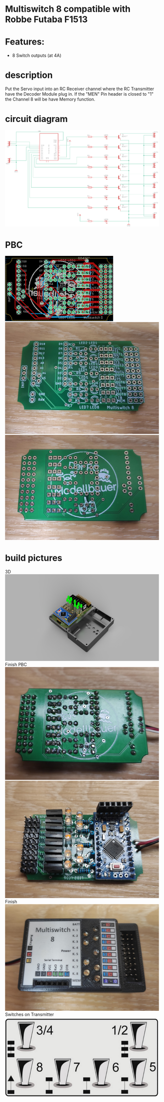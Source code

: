 # Multiswitch 8 compatible with Robbe Futaba F1513


# Features:
- 8 Switch outputs (at 4A)
 
# description
Put the Servo input into an RC Receiver channel where the RC Transmitter have the Decoder Module plug in.
If the "MEN" Pin header is closed to "1" the Channel 8 will be have Memory function.
 
# circuit diagram
![](https://github.com/Ziege-One/Multiswitch_8/blob/master/doku/Multiswitch_8_sch.png?raw=true)

# PBC
![](https://github.com/Ziege-One/Multiswitch_8/blob/master/doku/Multiswitch_8_brd.png?raw=true)
![](https://github.com/Ziege-One/Multiswitch_8/blob/master/doku/Multiswitch_8_brd_front.jpg?raw=true)
![](https://github.com/Ziege-One/Multiswitch_8/blob/master/doku/Multiswitch_8_brd_back.jpg?raw=true)


# build pictures
3D
![](https://github.com/Ziege-One/Multiswitch_8/blob/master/doku/Multiswitch_8_3d.png?raw=true)
Finish PBC
![](https://github.com/Ziege-One/Multiswitch_8/blob/master/doku/Multiswitch_8_brd_back_finish.jpg?raw=true)
![](https://github.com/Ziege-One/Multiswitch_8/blob/master/doku/Multiswitch_8_brd_front_finish.jpg?raw=true)
Finish
![](https://github.com/Ziege-One/Multiswitch_8/blob/master/doku/Multiswitch_8_finish.jpg?raw=true)
Switches on Transmitter
![](https://github.com/Ziege-One/Multiswitch_8/blob/master/doku/Schalter_Multiswitch_8.jpg?raw=true)


